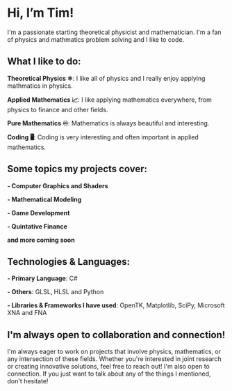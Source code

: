 # Hi, I’m Tim!
I'm a passionate starting theoretical physicist and mathematician. I'm a fan of physics and mathmatics problem solving and I like to code.

## What I like to do:

**Theoretical Physics ⚛️**: I like all of physics and I really enjoy applying mathmatics in physics.

**Applied Mathematics 📈**: I like applying mathematics everywhere, from physics to finance and other fields.

**Pure Mathematics ♾️**: Mathematics is always beautiful and interesting.

**Coding 🖥**: Coding is very interesting and often important in applied mathematics.

## Some topics my projects cover:

**- Computer Graphics and Shaders**

**- Mathematical Modeling**

**- Game Development**

**- Quintative Finance**

**and more coming soon**

## Technologies & Languages:

**- Primary Language**: C#

**- Others**: GLSL, HLSL and Python

**- Libraries & Frameworks I have used**: OpenTK, Matplotlib, SciPy, Microsoft XNA and FNA

## I'm always open to collaboration and connection!

I'm always eager to work on projects that involve physics, mathematics, or any intersection of these fields. Whether you're interested in joint research or creating innovative solutions, feel free to reach out! I'm also open to connection. If you just want to talk about any of the things I mentioned, don't hesitate!

<!---
EnergyTim/EnergyTim is a ✨ special ✨ repository because its `README.md` (this file) appears on your GitHub profile.
You can click the Preview link to take a look at your changes.
--->
